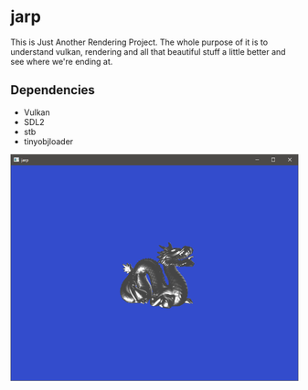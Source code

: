 # jarp

This is Just Another Rendering Project. The whole purpose of it is to understand vulkan, rendering and all that beautiful stuff a little better and see where we're ending at.

## Dependencies

- Vulkan
- SDL2
- stb
- tinyobjloader

![image](Screenshots/Application.PNG)
